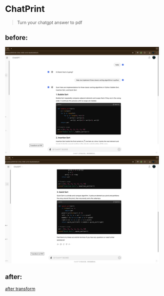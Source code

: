 # ChatPrint
> Turn your chatgpt answer to pdf

## before:
![alt text](./static-files/image-1.png)
![alt text](./static-files/image-2.png)

## after:
[after transform](static-files/my-document.pdf)